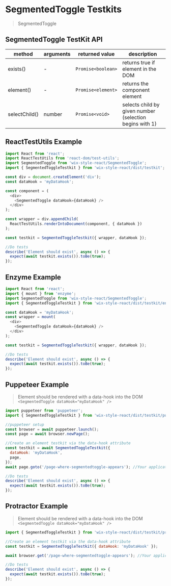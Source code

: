 # SegmentedToggle Testkits

> SegmentedToggle

## SegmentedToggle TestKit API

| method        | arguments | returned value     | description                                             |
| ------------- | --------- | ------------------ | ------------------------------------------------------- |
| exists()      | -         | `Promise<boolean>` | returns true if element in the DOM                      |
| element()     | -         | `Promise<element>` | returns the component element                           |
| selectChild() | number    | `Promise<void>`    | selects child by given number (selection begins with 1) |

## ReactTestUtils Example

```javascript
import React from 'react';
import ReactTestUtils from 'react-dom/test-utils';
import SegmentedToggle from 'wix-style-react/SegmentedToggle';
import { SegmentedToggleTestkit } from 'wix-style-react/dist/testkit';

const div = document.createElement('div');
const dataHook = 'myDataHook';

const component = (
  <div>
    <SegmentedToggle dataHook={dataHook} />
  </div>
);

const wrapper = div.appendChild(
  ReactTestUtils.renderIntoDocument(component, { dataHook })
);

const testkit = SegmentedToggleTestkit({ wrapper, dataHook });

//Do tests
describe('Element should exist', async () => {
  expect(await testkit.exists()).toBe(true);
});
```

## Enzyme Example

```javascript
import React from 'react';
import { mount } from 'enzyme';
import SegmentedToggle from 'wix-style-react/SegmentedToggle';
import { SegmentedToggleTestkit } from 'wix-style-react/dist/testkit/enzyme';

const dataHook = 'myDataHook';
const wrapper = mount(
  <div>
    <SegmentedToggle dataHook={dataHook} />
  </div>
);

const testkit = SegmentedToggleTestkit({ wrapper, dataHook });

//Do tests
describe('Element should exist', async () => {
  expect(await testkit.exists()).toBe(true);
});
```

## Puppeteer Example

> Element should be rendered with a data-hook into the DOM `<SegmentedToggle dataHook="myDataHook" />`

```javascript
import puppeteer from 'puppeteer';
import { SegmentedToggleTestkit } from 'wix-style-react/dist/testkit/puppeteer';

//puppeteer setup
const browser = await puppeteer.launch();
const page = await browser.newPage();

//Create an element testkit via the data-hook attribute
const testkit = await SegmentedToggleTestkit({
  dataHook: 'myDataHook',
  page,
});
await page.goto('/page-where-segmentedtoggle-appears'); //Your application url

//Do tests
describe('Element should exist', async () => {
  expect(await testkit.exists()).toBe(true);
});
```

## Protractor Example

> Element should be rendered with a data-hook into the DOM `<SegmentedToggle dataHook="myDataHook" />`

```javascript
import { SegmentedToggleTestkit } from 'wix-style-react/dist/testkit/protractor';

//Create an element testkit via the data-hook attribute
const testkit = SegmentedToggleTestkit({ dataHook: 'myDataHook' });

await browser.get('/page-where-segmentedtoggle-appears'); //Your application url

//Do tests
describe('Element should exist', async () => {
  expect(await testkit.exists()).toBe(true);
});
```
